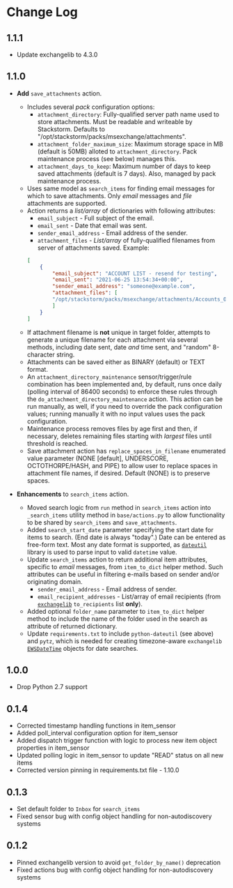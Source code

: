 # Change Log

## 1.1.1

* Update exchangelib to 4.3.0

## 1.1.0

* **Add** `save_attachments` action.
    * Includes several _pack_ configuration options:
        - `attachment_directory`: Fully-qualified server path name used to store attachments. Must be readable and writeable by Stackstorm. Defaults to "/opt/stackstorm/packs/msexchange/attachments".
        - `attachment_folder_maximum_size`: Maximum storage space in MB (default is 50MB) alloted to `attachment_directory`. Pack maintenance process (see below) manages this.
        - `attachment_days_to_keep`: Maximum number of days to keep saved attachments (default is 7 days). Also, managed by pack maintenance process.
    * Uses same model as `search_items` for finding email messages for which to save attachments. Only _email_ messages and _file_ attachments are supported.
    * Action returns a _list/array_ of dictionaries with following attributes:
        - `email_subject` - Full subject of the email.
        - `email_sent` - Date that email was sent.
        - `sender_email_address` - Email address of the sender.
        - `attachment_files` - _List/array_ of fully-qualified filenames from server of attachments saved. Example:
        ```JSON
        [
            {
                "email_subject": "ACCOUNT LIST - resend for testing",
                "email_sent": "2021-06-25 13:54:34+00:00",
                "sender_email_address": "someone@example.com",
                "attachment_files": [
                "/opt/stackstorm/packs/msexchange/attachments/Accounts_06_23_2021.xlsx"
                ]
            }
        ]
        ```
    * If attachment filename is **not** unique in target folder, attempts to generate a unique filename for each attachment via several methods, including date sent, date _and_ time sent, and "random" 8-character string.
    * Attachments can be saved either as BINARY (default) or TEXT format.
    * An `attachment_directory_maintenance` sensor/trigger/rule combination has been implemented and, by default, runs once daily (polling interval of 86400 seconds) to enforce these rules through the `do_attachment_directory_maintenance` action. This action can be run manually, as well, if you need to override the pack configuration values; running manually it with no input values uses the pack configuration.
    * Maintenance process removes files by age first and then, if necessary, deletes remaining files starting with _largest_ files until threshold is reached.
    * Save attachment action has `replace_spaces_in_filename` enumerated value parameter (NONE [default], UNDERSCORE, OCTOTHORPE/HASH, and PIPE) to allow user to replace spaces in attachment file names, if desired. Default (NONE) is to preserve spaces.

* **Enhancements** to `search_items` action.
    * Moved search logic from `run` method in `search_items` action into `_search_items` utility method in `base/actions.py` to allow functionality to be shared by `search_items` and `save_attachments`.
    * Added `search_start_date` parameter specifying the start date for items to search. (End date is always "today".) Date can be entered as free-form text. Most any date format is supported, as [`dateutil`](https://dateutil.readthedocs.io/) library is used to parse input to valid `datetime` value.
    * Update `search_items` action to return additional item attributes, specific to _email_ messages, from `item_to_dict` helper method. Such attributes can be useful in filtering e-mails based on sender and/or originating domain.
        - `sender_email_address` - Email address of sender.
        - `email_recipient_addresses` - List/array of email recipients (from [`exchangelib`](https://ecederstrand.github.io/exchangelib/) `to_recipients` list **only**).
    * Added optional `folder_name` parameter to `item_to_dict` helper method to include the name of the folder used in the search as attribute of returned dictionary.
    * Update `requirements.txt` to include `python-dateutil` (see above) and `pytz`, which is needed for creating timezone-aware `exchangelib` [`EWSDateTime`](https://ecederstrand.github.io/exchangelib/exchangelib/ewsdatetime.html#exchangelib.ewsdatetime.EWSDateTime) objects for date searches.

## 1.0.0

* Drop Python 2.7 support

## 0.1.4

* Corrected timestamp handling functions in item_sensor
* Added poll_interval configuration option for item_sensor
* Added dispatch trigger function with logic to process new item object properties in item_sensor
* Updated polling logic in item_sensor to update "READ" status on all new items
* Corrected version pinning in requirements.txt file - 1.10.0

## 0.1.3

* Set default folder to `Inbox` for `search_items`
* Fixed sensor bug with config object handling for non-autodiscovery systems

## 0.1.2

* Pinned exchangelib version to avoid `get_folder_by_name()` deprecation
* Fixed actions bug with config object handling for non-autodiscovery systems
